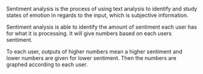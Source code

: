 Sentiment analysis is the process of using text analysis to identify and study states of emotion in regards to the input, which is subjective information.

Sentiment analysis is able to identify the amount of sentiment each user has for what it is processing. It will give numbers based on each users sentiment.

To each user, outputs of higher numbers mean a higher sentiment and lower numbers are given for lower sentiment. Then the numbers are graphed according to each user.
